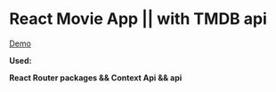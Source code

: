 # React Movie App || with TMDB api

[Demo](https://react-movies-shows-app.netlify.app/)  

**Used:**

**React Router packages && Context Api && api**
